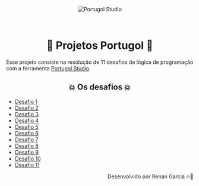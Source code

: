 <!DOCTYPE html>
<html lang="en">
<head>
    <meta charset="UTF-8">
    <meta http-equiv="X-UA-Compatible" content="IE=edge">
    <meta name="viewport" content="width=device-width, initial-scale=1.0">
    <title>Projetos Portugol</title>

<style>
    #img {
        height: 50px;
        text-align: center;
    }
    h1 {
        text-align: center;
    }
    h2 {
        text-align: center;
    }
    a:hover {
        color: red;
    }
</style>
</head>
<body>
    <p id="img">
    <img alt="Portugol Studio" src="images/logo.png" title="Logo Portugol Studio">
</p>

<h1>🥇 Projetos Portugol 🥇</h1>

<p>Esse projeto consiste na resolução de 11 desafios de lógica de programação com a ferramenta <a href="http://lite.acad.univali.br/portugol/" target="_blank">Portugol Studio</a>.</p>

<h2>💥 Os desafios 💥</h2>

<ul> 
    <li><a href="https://github.com/renanrgarcia/portugol/blob/main/11%20Desafios%20Portugol/desafio1.por">Desafio 1</a></li>
    <li><a href="https://github.com/renanrgarcia/portugol/blob/main/11%20Desafios%20Portugol/desafio2.por">Desafio 2</a></li>
    <li><a href="https://github.com/renanrgarcia/portugol/blob/main/11%20Desafios%20Portugol/desafio3.por">Desafio 3</a></li>  
    <li><a href="https://github.com/renanrgarcia/portugol/blob/main/11%20Desafios%20Portugol/desafio4.por">Desafio 4</a></li>
    <li><a href="https://github.com/renanrgarcia/portugol/blob/main/11%20Desafios%20Portugol/desafio5.por">Desafio 5</a></li>
    <li><a href="https://github.com/renanrgarcia/portugol/blob/main/11%20Desafios%20Portugol/desafio6.por">Desafio 6</a></li>
    <li><a href="https://github.com/renanrgarcia/portugol/blob/main/11%20Desafios%20Portugol/desafio7.por">Desafio 7</a></li>
    <li><a href="https://github.com/renanrgarcia/portugol/blob/main/11%20Desafios%20Portugol/desafio8.por">Desafio 8</a></li>   
    <li><a href="https://github.com/renanrgarcia/portugol/blob/main/11%20Desafios%20Portugol/desafio9.por">Desafio 9</a></li>   
    <li><a href="https://github.com/renanrgarcia/portugol/blob/main/11%20Desafios%20Portugol/desafio10.por">Desafio 10</a></li>  
    <li><a href="https://github.com/renanrgarcia/portugol/blob/main/11%20Desafios%20Portugol/desafio11.por">Desafio 11</a></li> 
</ul>

<p align="right"> Desenvolvido por Renan Garcia 🔥🚀 </p>
</body>
</html>
